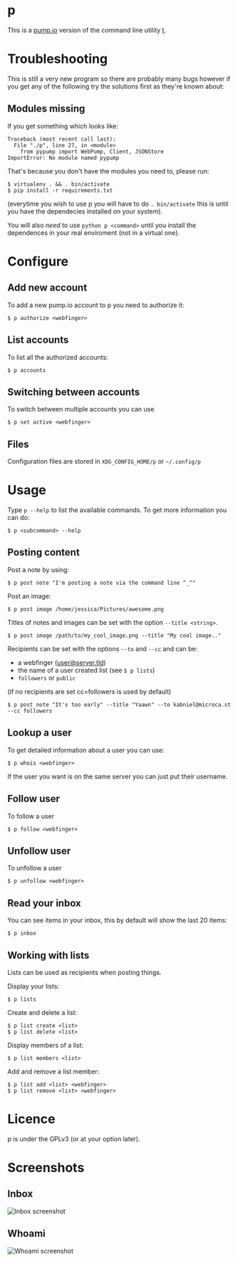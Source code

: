 p
=

This is a [pump.io](http://pump.io) version of the command line utility [t](https://github.com/sferik/t).

Troubleshooting
===============

This is still a very new program so there are probably many bugs however
if you get any of the following try the solutions first as they're known
about:

Modules missing
---------------
If you get something which looks like:
```
Traceback (most recent call last):
  File "./p", line 27, in <module>
    from pypump import WebPump, Client, JSONStore
ImportError: No module named pypump
```

That's because you don't have the modules you need to, please run:
```
$ virtualenv . && . bin/activate
$ pip install -r requirements.txt
```

(everytime you wish to use p you will have to do `. bin/activate` this is until you have
the dependecies installed on your system).

You will also *need* to use `python p <command>` until you install the dependences in your
real enviroment (not in a virtual one).


Configure
=========

Add new account
---------------

To add a new pump.io account to p you need to authorize it:
```
$ p authorize <webfinger>
```

List accounts
-------------

To list all the authorized accounts:
```
$ p accounts
```

Switching between accounts
--------------------------

To switch between multiple accounts you can use
```
$ p set active <webfinger>
```

Files
-----
Configuration files are stored in `XDG_CONFIG_HOME/p` or `~/.config/p`

Usage
======

Type `p --help` to list the available commands. To get more information you can do:
```
$ p <subcommand> --help
```

Posting content
---------------

Post a note by using:
```
$ p post note "I'm posting a note via the command line ^_^"
```

Post an image:
```
$ p post image /home/jessica/Pictures/awesome.png
```

Titles of notes and images can be set with the option `--title <string>`.
```
$ p post image /path/to/my_cool_image.png --title "My cool image.."
```

Recipients can be set with the options `--to` and `--cc` and can be:
 * a webfinger (user@server.tld)
 * the name of a user created list (see `$ p lists`)
 * `followers` or `public`

(if no recipients are set cc=followers is used by default)
```
$ p post note "It's too early" --title "Yaawn" --to kabniel@microca.st --cc followers
```

Lookup a user
-------------

To get detailed information about a user you can use:
```
$ p whois <webfinger>
```

If the user you want is on the same server you can just put their username.

Follow user
-----------

To follow a user
```
$ p follow <webfinger>
```

Unfollow user
-------------

To unfollow a user
```
$ p unfollow <webfinger>
```

Read your inbox
---------------

You can see items in your inbox, this by default will show the last 20 items:
```
$ p inbox
```

Working with lists
------------------
Lists can be used as recipients when posting things.

Display your lists:
```
$ p lists
```

Create and delete a list:
```
$ p list create <list>
$ p list delete <list>
```

Display members of a list:
```
$ p list members <list>
```

Add and remove a list member:
```
$ p list add <list> <webfinger>
$ p list remove <list> <webfinger>
```

Licence
=======

p is under the GPLv3 (or at your option later).

Screenshots
===========

Inbox
-----

![Inbox screenshot](https://theperplexingpariah.co.uk/media/p-inbox.png)

Whoami
-------

![Whoami screenshot](https://theperplexingpariah.co.uk/media/p-whoami.png)
